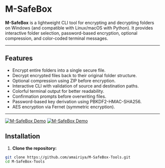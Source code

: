 # M-SafeBox

**M-SafeBox** is a lightweight CLI tool for encrypting and decrypting folders on Windows (and compatible with Linux/macOS with Python). It provides interactive folder selection, password-based encryption, optional compression, and color-coded terminal messages.

---

## Features

- Encrypt entire folders into a single secure file.
- Decrypt encrypted files back to their original folder structure.
- Optional compression using ZIP before encryption.
- Interactive CLI with validation of source and destination paths.
- Colorful terminal output for better readability.
- Confirmation prompts before overwriting files.
- Password-based key derivation using PBKDF2-HMAC-SHA256.
- AES encryption via Fernet (symmetric encryption).

---

[![M-SafeBox Demo]([https://img.youtube.com/vi/dQw4w9WgXcQ/0.jpg)](https://www.youtube.com/watch?v=dQw4w9WgXcQ](https://www.youtube.com/watch?v=la5XCbIoYKk))
[![M-SafeBox Demo](https://img.youtube.com/vi/VIDEO_ID/0.jpg)]([https://www.youtube.com/watch?v=VIDEO_ID](https://youtu.be/la5XCbIoYKk))


## Installation

1. **Clone the repository:**

```bash
git clone https://github.com/amairiya/M-SafeBox-Tools.git
cd M-SafeBox-Tools

